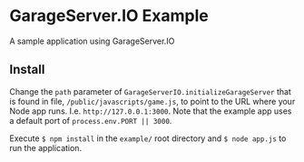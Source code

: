 # GarageServer.IO Example
A sample application using GarageServer.IO

## Install

Change the `path` parameter of `GarageServerIO.initializeGarageServer` that is found in file, `/public/javascripts/game.js`, to point to the URL where your Node app runs.  I.e. `http://127.0.0.1:3000`.  Note that the example app uses a default port of `process.env.PORT || 3000`.    

Execute `$ npm install` in the `example/` root directory and `$ node app.js` to run the application.